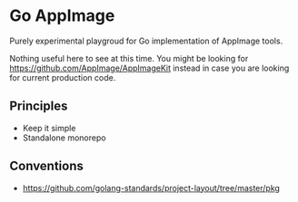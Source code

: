 # Go AppImage

Purely experimental playgroud for Go implementation of AppImage tools.

Nothing useful here to see at this time. You might be looking for https://github.com/AppImage/AppImageKit instead in case you are looking for current production code.

## Principles

* Keep it simple
* Standalone monorepo

## Conventions

* https://github.com/golang-standards/project-layout/tree/master/pkg